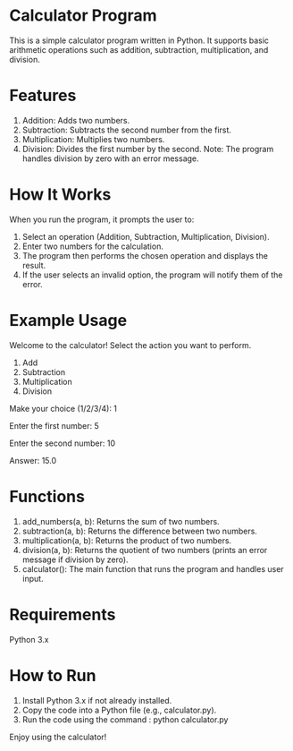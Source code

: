 # Calculator Program
This is a simple calculator program written in Python. It supports basic arithmetic operations such as addition, subtraction, multiplication, and division.

# Features
1. Addition: Adds two numbers.
2. Subtraction: Subtracts the second number from the first.
3. Multiplication: Multiplies two numbers.
4. Division: Divides the first number by the second. Note: The program handles division by zero with an error message.

# How It Works
When you run the program, it prompts the user to:
1. Select an operation (Addition, Subtraction, Multiplication, Division).
2. Enter two numbers for the calculation.
3. The program then performs the chosen operation and displays the result.
4. If the user selects an invalid option, the program will notify them of the error.

# Example Usage
Welcome to the calculator!
Select the action you want to perform.
1. Add
2. Subtraction
3. Multiplication
4. Division
   
Make your choice (1/2/3/4): 1

Enter the first number: 5

Enter the second number: 10

Answer: 15.0

# Functions
1. add_numbers(a, b): Returns the sum of two numbers.
2. subtraction(a, b): Returns the difference between two numbers.
3. multiplication(a, b): Returns the product of two numbers.
4. division(a, b): Returns the quotient of two numbers (prints an error message if division by zero).
5. calculator(): The main function that runs the program and handles user input.

# Requirements
Python 3.x

# How to Run
1. Install Python 3.x if not already installed.
2. Copy the code into a Python file (e.g., calculator.py).
3. Run the code using the command :
   python calculator.py

 Enjoy using the calculator!   
